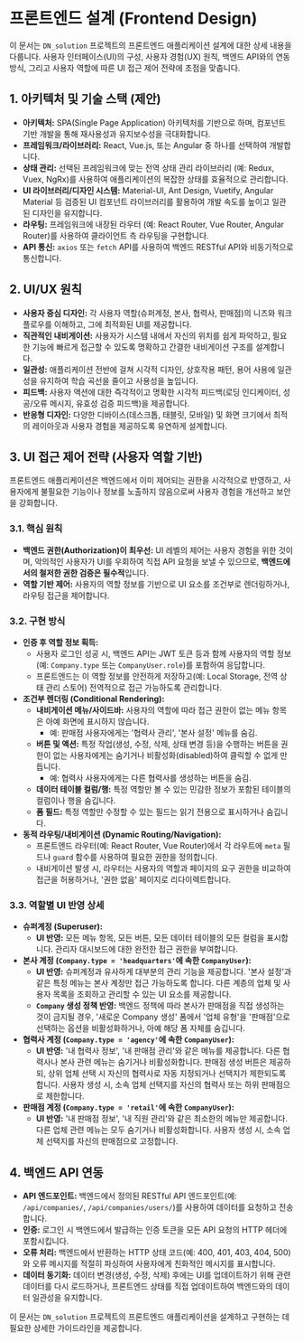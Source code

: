 # 프론트엔드 설계 (Frontend Design)

이 문서는 `DN_solution` 프로젝트의 프론트엔드 애플리케이션 설계에 대한 상세 내용을 다룹니다. 사용자 인터페이스(UI)의 구성, 사용자 경험(UX) 원칙, 백엔드 API와의 연동 방식, 그리고 사용자 역할에 따른 UI 접근 제어 전략에 초점을 맞춥니다.

## 1. 아키텍처 및 기술 스택 (제안)

*   **아키텍처:** SPA(Single Page Application) 아키텍처를 기반으로 하며, 컴포넌트 기반 개발을 통해 재사용성과 유지보수성을 극대화합니다.
*   **프레임워크/라이브러리:** React, Vue.js, 또는 Angular 중 하나를 선택하여 개발합니다.
*   **상태 관리:** 선택된 프레임워크에 맞는 전역 상태 관리 라이브러리 (예: Redux, Vuex, NgRx)를 사용하여 애플리케이션의 복잡한 상태를 효율적으로 관리합니다.
*   **UI 라이브러리/디자인 시스템:** Material-UI, Ant Design, Vuetify, Angular Material 등 검증된 UI 컴포넌트 라이브러리를 활용하여 개발 속도를 높이고 일관된 디자인을 유지합니다.
*   **라우팅:** 프레임워크에 내장된 라우터 (예: React Router, Vue Router, Angular Router)를 사용하여 클라이언트 측 라우팅을 구현합니다.
*   **API 통신:** `axios` 또는 `fetch` API를 사용하여 백엔드 RESTful API와 비동기적으로 통신합니다.

## 2. UI/UX 원칙

*   **사용자 중심 디자인:** 각 사용자 역할(슈퍼계정, 본사, 협력사, 판매점)의 니즈와 워크플로우를 이해하고, 그에 최적화된 UI를 제공합니다.
*   **직관적인 내비게이션:** 사용자가 시스템 내에서 자신의 위치를 쉽게 파악하고, 필요한 기능에 빠르게 접근할 수 있도록 명확하고 간결한 내비게이션 구조를 설계합니다.
*   **일관성:** 애플리케이션 전반에 걸쳐 시각적 디자인, 상호작용 패턴, 용어 사용에 일관성을 유지하여 학습 곡선을 줄이고 사용성을 높입니다.
*   **피드백:** 사용자 액션에 대한 즉각적이고 명확한 시각적 피드백(로딩 인디케이터, 성공/오류 메시지, 유효성 검증 피드백)을 제공합니다.
*   **반응형 디자인:** 다양한 디바이스(데스크톱, 태블릿, 모바일) 및 화면 크기에서 최적의 레이아웃과 사용자 경험을 제공하도록 유연하게 설계합니다.

## 3. UI 접근 제어 전략 (사용자 역할 기반)

프론트엔드 애플리케이션은 백엔드에서 이미 제어되는 권한을 시각적으로 반영하고, 사용자에게 불필요한 기능이나 정보를 노출하지 않음으로써 사용자 경험을 개선하고 보안을 강화합니다.

### 3.1. 핵심 원칙

*   **백엔드 권한(Authorization)이 최우선:** UI 레벨의 제어는 사용자 경험을 위한 것이며, 악의적인 사용자가 UI를 우회하여 직접 API 요청을 보낼 수 있으므로, **백엔드에서의 철저한 권한 검증은 필수적**입니다.
*   **역할 기반 제어:** 사용자의 역할 정보를 기반으로 UI 요소를 조건부로 렌더링하거나, 라우팅 접근을 제어합니다.

### 3.2. 구현 방식

*   **인증 후 역할 정보 획득:**
    *   사용자 로그인 성공 시, 백엔드 API는 JWT 토큰 등과 함께 사용자의 역할 정보(예: `Company.type` 또는 `CompanyUser.role`)를 포함하여 응답합니다.
    *   프론트엔드는 이 역할 정보를 안전하게 저장하고(예: Local Storage, 전역 상태 관리 스토어) 전역적으로 접근 가능하도록 관리합니다.
*   **조건부 렌더링 (Conditional Rendering):**
    *   **내비게이션 메뉴/사이드바:** 사용자의 역할에 따라 접근 권한이 없는 메뉴 항목은 아예 화면에 표시하지 않습니다.
        *   예: 판매점 사용자에게는 '협력사 관리', '본사 설정' 메뉴를 숨김.
    *   **버튼 및 액션:** 특정 작업(생성, 수정, 삭제, 상태 변경 등)을 수행하는 버튼을 권한이 없는 사용자에게는 숨기거나 비활성화(disabled)하여 클릭할 수 없게 만듭니다.
        *   예: 협력사 사용자에게는 다른 협력사를 생성하는 버튼을 숨김.
    *   **데이터 테이블 컬럼/행:** 특정 역할만 볼 수 있는 민감한 정보가 포함된 테이블의 컬럼이나 행을 숨깁니다.
    *   **폼 필드:** 특정 역할만 수정할 수 있는 필드는 읽기 전용으로 표시하거나 숨깁니다.
*   **동적 라우팅/내비게이션 (Dynamic Routing/Navigation):**
    *   프론트엔드 라우터(예: React Router, Vue Router)에서 각 라우트에 `meta` 필드나 `guard` 함수를 사용하여 필요한 권한을 정의합니다.
    *   내비게이션 발생 시, 라우터는 사용자의 역할과 페이지의 요구 권한을 비교하여 접근을 허용하거나, '권한 없음' 페이지로 리다이렉트합니다.

### 3.3. 역할별 UI 반영 상세

*   **슈퍼계정 (Superuser):**
    *   **UI 반영:** 모든 메뉴 항목, 모든 버튼, 모든 데이터 테이블의 모든 컬럼을 표시합니다. 관리자 대시보드에 대한 완전한 접근 권한을 부여합니다.
*   **본사 계정 (`Company.type = 'headquarters'`에 속한 `CompanyUser`):**
    *   **UI 반영:** 슈퍼계정과 유사하게 대부분의 관리 기능을 제공합니다. '본사 설정'과 같은 특정 메뉴는 본사 계정만 접근 가능하도록 합니다. 다른 계층의 업체 및 사용자 목록을 조회하고 관리할 수 있는 UI 요소를 제공합니다.
    *   **`Company` 생성 정책 반영:** 백엔드 정책에 따라 본사가 판매점을 직접 생성하는 것이 금지될 경우, '새로운 Company 생성' 폼에서 '업체 유형'을 '판매점'으로 선택하는 옵션을 비활성화하거나, 아예 해당 폼 자체를 숨깁니다.
*   **협력사 계정 (`Company.type = 'agency'`에 속한 `CompanyUser`):**
    *   **UI 반영:** '내 협력사 정보', '내 판매점 관리'와 같은 메뉴를 제공합니다. 다른 협력사나 본사 관련 메뉴는 숨기거나 비활성화합니다. 판매점 생성 버튼은 제공하되, 상위 업체 선택 시 자신의 협력사로 자동 지정되거나 선택지가 제한되도록 합니다. 사용자 생성 시, 소속 업체 선택지를 자신의 협력사 또는 하위 판매점으로 제한합니다.
*   **판매점 계정 (`Company.type = 'retail'`에 속한 `CompanyUser`):**
    *   **UI 반영:** '내 판매점 정보', '내 직원 관리'와 같은 최소한의 메뉴만 제공합니다. 다른 업체 관련 메뉴는 모두 숨기거나 비활성화합니다. 사용자 생성 시, 소속 업체 선택지를 자신의 판매점으로 고정합니다.

## 4. 백엔드 API 연동

*   **API 엔드포인트:** 백엔드에서 정의된 RESTful API 엔드포인트(예: `/api/companies/`, `/api/companies/users/`)를 사용하여 데이터를 요청하고 전송합니다.
*   **인증:** 로그인 시 백엔드에서 발급하는 인증 토큰을 모든 API 요청의 HTTP 헤더에 포함시킵니다.
*   **오류 처리:** 백엔드에서 반환하는 HTTP 상태 코드(예: 400, 401, 403, 404, 500)와 오류 메시지를 적절히 파싱하여 사용자에게 친화적인 메시지를 표시합니다.
*   **데이터 동기화:** 데이터 변경(생성, 수정, 삭제) 후에는 UI를 업데이트하기 위해 관련 데이터를 다시 로드하거나, 프론트엔드 상태를 직접 업데이트하여 백엔드와의 데이터 일관성을 유지합니다.

이 문서는 `DN_solution` 프로젝트의 프론트엔드 애플리케이션을 설계하고 구현하는 데 필요한 상세한 가이드라인을 제공합니다.
